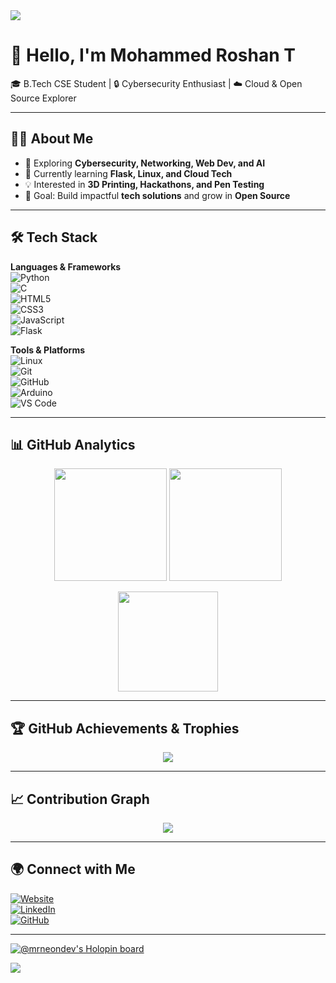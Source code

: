 <!-- Profile Banner -->
<img src="https://capsule-render.vercel.app/api?type=waving&color=0:00c6ff,100:0072ff&height=180&section=header&text=Welcome%20!&fontSize=40&fontColor=ffffff&animation=fadeIn&fontAlignY=35" />

# 👋 Hello, I'm Mohammed Roshan T  

🎓 B.Tech CSE Student | 🔒 Cybersecurity Enthusiast | ☁️ Cloud & Open Source Explorer  

---

## 🧑‍💻 About Me  
- 🚀 Exploring **Cybersecurity, Networking, Web Dev, and AI**  
- 🌱 Currently learning **Flask, Linux, and Cloud Tech**  
- 💡 Interested in **3D Printing, Hackathons, and Pen Testing**  
- 🎯 Goal: Build impactful **tech solutions** and grow in **Open Source**  

---

## 🛠️ Tech Stack  

**Languages & Frameworks**  
![Python](https://img.shields.io/badge/-Python-3776AB?style=for-the-badge&logo=python&logoColor=white)  
![C](https://img.shields.io/badge/-C-00599C?style=for-the-badge&logo=c&logoColor=white)  
![HTML5](https://img.shields.io/badge/-HTML5-E34F26?style=for-the-badge&logo=html5&logoColor=white)  
![CSS3](https://img.shields.io/badge/-CSS3-1572B6?style=for-the-badge&logo=css3&logoColor=white)  
![JavaScript](https://img.shields.io/badge/-JavaScript-F7DF1E?style=for-the-badge&logo=javascript&logoColor=black)  
![Flask](https://img.shields.io/badge/-Flask-000000?style=for-the-badge&logo=flask&logoColor=white)  

**Tools & Platforms**  
![Linux](https://img.shields.io/badge/-Linux-FCC624?style=for-the-badge&logo=linux&logoColor=black)  
![Git](https://img.shields.io/badge/-Git-F05032?style=for-the-badge&logo=git&logoColor=white)  
![GitHub](https://img.shields.io/badge/-GitHub-181717?style=for-the-badge&logo=github&logoColor=white)  
![Arduino](https://img.shields.io/badge/-Arduino-00979D?style=for-the-badge&logo=arduino&logoColor=white)  
![VS Code](https://img.shields.io/badge/-VSCode-0078d7?style=for-the-badge&logo=visual-studio-code&logoColor=white)  

---

## 📊 GitHub Analytics  

<p align="center">
<img src="https://github-readme-stats.vercel.app/api?username=MohammedRoshanT&show_icons=true&theme=tokyonight&hide_border=true&count_private=true" height="180" />
<img src="https://github-readme-streak-stats.herokuapp.com/?user=MohammedRoshanT&theme=tokyonight&hide_border=true" height="180" />
</p>

<p align="center">
<img src="https://github-readme-stats.vercel.app/api/top-langs/?username=MohammedRoshanT&layout=compact&theme=tokyonight&hide_border=true" height="160"/>
</p>

---

## 🏆 GitHub Achievements & Trophies  

<p align="center">
<img src="https://github-profile-trophy.vercel.app/?username=MohammedRoshanT&theme=onedark&no-frame=true&margin-w=15&margin-h=15" />
</p>

---

## 📈 Contribution Graph  

<p align="center">
<img src="https://github-readme-activity-graph.vercel.app/graph?username=MohammedRoshanT&theme=react-dark&bg_color=0d1117&hide_border=true" />
</p>

---

## 🌍 Connect with Me  

[![Website](https://img.shields.io/badge/Website-Visit-0078D7?style=for-the-badge&logo=google-chrome&logoColor=white)](https://mrroshan.in)  
[![LinkedIn](https://img.shields.io/badge/LinkedIn-Connect-0A66C2?style=for-the-badge&logo=linkedin&logoColor=white)](https://www.linkedin.com/mohammed-roshan-t)  
[![GitHub](https://img.shields.io/badge/GitHub-Follow-181717?style=for-the-badge&logo=github&logoColor=white)](https://github.com/MohammedRoshanT)  

---



<!---
<div align="center">
<p>&nbsp;<img align="center" src="https://github-readme-stats.vercel.app/api?username=MohammedRoshanT&show_icons=true&theme=nightowl" alt="TOXIC-DEVIL" /></p>

-->
[![@mrneondev's Holopin board](https://holopin.io/api/user/board?user=mrneondev)](https://holopin.io/@mrneondev)

<!-- Footer Banner -->
<img src="https://capsule-render.vercel.app/api?type=waving&color=0:0072ff,100:00c6ff&height=120&section=footer" />
</details>
<!---
MohammedRoshanT/MohammedRoshanT is a ✨ special ✨ repository because its `README.md` (this file) appears on your GitHub profile.
You can click the Preview link to take a look at your changes.
--->
